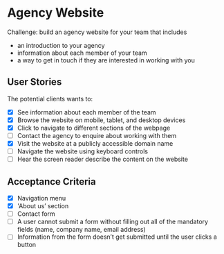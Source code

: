 # Agency Website

Challenge: build an agency website for your team that includes
- an introduction to your agency
- information about each member of your team
- a way to get in touch if they are interested in working with you

## User Stories
The potential clients wants to:
- [x] See information about each member of the team 
- [x] Browse the website on mobile, tablet, and desktop devices
- [x] Click to navigate to different sections of the webpage
- [ ] Contact the agency to enquire about working with them
- [x] Visit the website at a publicly accessible domain name
- [ ] Navigate the website using keyboard controls
- [ ] Hear the screen reader describe the content on the website

## Acceptance Criteria
- [x] Navigation menu
- [x] 'About us’ section
- [ ] Contact form 
- [ ] A user cannot submit a form without filling out all of the mandatory fields (name, company name, email address)
- [ ] Information from the form doesn’t get submitted until the user clicks a button
